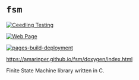 # `fsm`

[![Ceedling Testing](https://github.com/amarinper/fsm/actions/workflows/ceedling-tests.yaml/badge.svg)](https://github.com/amarinper/fsm/actions/workflows/ceedling-tests.yaml)

[![Web Page](https://github.com/amarinper/fsm/actions/workflows/webpage.yaml/badge.svg)](https://github.com/amarinper/fsm/actions/workflows/webpage.yaml)

[![pages-build-deployment](https://github.com/amarinper/fsm/actions/workflows/pages/pages-build-deployment/badge.svg)](https://github.com/amarinper/fsm/actions/workflows/pages/pages-build-deployment)

https://amarinper.github.io/fsm/doxygen/index.html

Finite State Machine library written in C.
